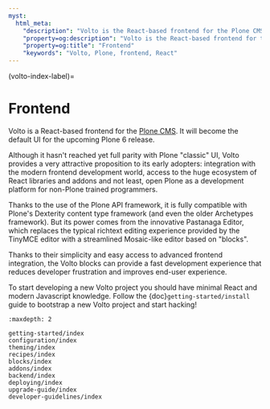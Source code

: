 ```yaml
---
myst:
  html_meta:
    "description": "Volto is the React-based frontend for the Plone CMS. It is the default UI for the Plone 6 release."
    "property=og:description": "Volto is the React-based frontend for the Plone CMS. It is the default UI for the Plone 6 release."
    "property=og:title": "Frontend"
    "keywords": "Volto, Plone, frontend, React"
---
```


(volto-index-label)=

# Frontend

Volto is a React-based frontend for the [Plone CMS](https://plone.org). It will
become the default UI for the upcoming Plone 6 release.

Although it hasn't reached yet full parity with Plone "classic" UI, Volto
provides a very attractive proposition to its early adopters: integration with
the modern frontend development world, access to the huge ecosystem of React
libraries and addons and not least, open Plone as a development platform for
non-Plone trained programmers.

Thanks to the use of the Plone API framework, it is fully compatible with
Plone's Dexterity content type framework (and even the older Archetypes
framework). But its power comes from the innovative Pastanaga Editor,
which replaces the typical richtext editing experience provided by the
TinyMCE editor with a streamlined Mosaic-like editor based on "blocks".

Thanks to their simplicity and easy access to advanced frontend integration,
the Volto blocks can provide a fast development experience that reduces
developer frustration and improves end-user experience.

To start developing a new Volto project you should have minimal React and
modern Javascript knowledge. Follow the
{doc}`getting-started/install` guide to bootstrap a new Volto
project and start hacking!

```{toctree}
:maxdepth: 2

getting-started/index
configuration/index
theming/index
recipes/index
blocks/index
addons/index
backend/index
deploying/index
upgrade-guide/index
developer-guidelines/index
```

